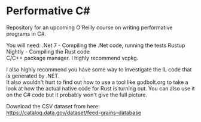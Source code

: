 # Performative C# 
Repository for an upcoming O'Reilly course on writing performative programs in C#.

You will need:
.Net 7 - Compiling the .Net code, running the tests
Rustup Nightly - Compiling the Rust code   
C/C++ package manager. I highly recommend vcpkg.

I also highly recommend you have some way to investigate the IL code that is generated by .NET.   
It also wouldn't hurt to find out how to use a tool like godbolt.org to take a look at how the actual native code for Rust is turning out. You can also use it on the C# code but it probably won't give the full picture.   

Download the CSV dataset from here:
https://catalog.data.gov/dataset/feed-grains-database


